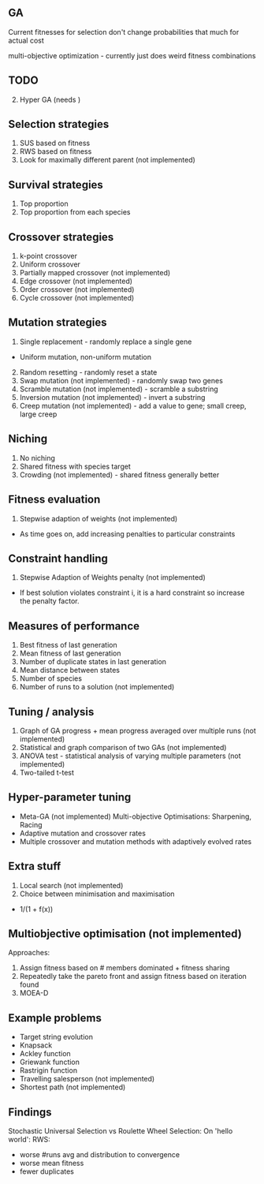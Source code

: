 ## GA
Current fitnesses for selection don't change probabilities that much for actual cost

multi-objective optimization - currently just does weird fitness combinations

## TODO
2. Hyper GA (needs )

## Selection strategies
1. SUS based on fitness
2. RWS based on fitness
3. Look for maximally different parent (not implemented)

## Survival strategies
1. Top proportion
2. Top proportion from each species

## Crossover strategies
1. k-point crossover
2. Uniform crossover
3. Partially mapped crossover (not implemented)
4. Edge crossover (not implemented)
5. Order crossover (not implemented)
6. Cycle crossover (not implemented)

## Mutation strategies
1. Single replacement - randomly replace a single gene
 - Uniform mutation, non-uniform mutation
2. Random resetting - randomly reset a state
3. Swap mutation (not implemented) - randomly swap two genes
4. Scramble mutation (not implemented) - scramble a substring
5. Inversion mutation (not implemented) - invert a substring
6. Creep mutation (not implemented) - add a value to gene; small creep, large creep

## Niching
1. No niching
2. Shared fitness with species target
3. Crowding (not implemented) - shared fitness generally better

## Fitness evaluation
1. Stepwise adaption of weights (not implemented)
 - As time goes on, add increasing penalties to particular constraints

## Constraint handling
1. Stepwise Adaption of Weights penalty (not implemented)
 - If best solution violates constraint i, it is a hard constraint so increase the penalty factor.

## Measures of performance
1. Best fitness of last generation
2. Mean fitness of last generation
3. Number of duplicate states in last generation
4. Mean distance between states
5. Number of species
6. Number of runs to a solution (not implemented)

## Tuning / analysis
1. Graph of GA progress + mean progress averaged over multiple runs (not implemented)
2. Statistical and graph comparison of two GAs (not implemented)
3. ANOVA test - statistical analysis of varying multiple parameters (not implemented)
4. Two-tailed t-test

## Hyper-parameter tuning
- Meta-GA (not implemented)
  Multi-objective
  Optimisations: Sharpening, Racing
- Adaptive mutation and crossover rates
- Multiple crossover and mutation methods with adaptively evolved rates

## Extra stuff
1. Local search (not implemented)
2. Choice between minimisation and maximisation
 - 1/(1 + f(x))

## Multiobjective optimisation (not implemented)
Approaches:
1. Assign fitness based on # members dominated + fitness sharing
2. Repeatedly take the pareto front and assign fitness based on iteration found
3. MOEA-D

## Example problems
- Target string evolution
- Knapsack
- Ackley function
- Griewank function
- Rastrigin function
- Travelling salesperson (not implemented)
- Shortest path (not implemented)

## Findings
Stochastic Universal Selection vs Roulette Wheel Selection:
On 'hello world':
RWS:
 - worse #runs avg and distribution to convergence
 - worse mean fitness
 - fewer duplicates
